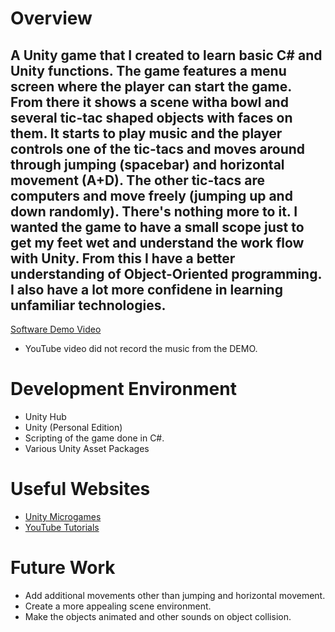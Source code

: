 # Overview

## A Unity game that I created to learn basic C# and Unity functions. The game features a menu screen where the player can start the game. From there it shows a scene witha  bowl and several tic-tac shaped objects with faces on them. It starts to play music and the player controls one of the tic-tacs and moves around through jumping (spacebar) and horizontal movement (A+D). The other tic-tacs are computers and move freely (jumping up and down randomly). There's nothing more to it. I wanted the game to have a small scope just to get my feet wet and understand the work flow with Unity. From this I have a better understanding of Object-Oriented programming. I also have a lot more confidene in learning unfamiliar technologies.


[Software Demo Video](https://youtu.be/OIjIeUoeRZI)
* YouTube video did not record the music from the DEMO.

# Development Environment

* Unity Hub
* Unity (Personal Edition)
* Scripting of the game done in C#.
* Various Unity Asset Packages

# Useful Websites


* [Unity Microgames](https://learn.unity.com/course/microgames-learn-the-basics-of-unity)
* [YouTube Tutorials](YouTube.com)

# Future Work


* Add additional movements other than jumping and horizontal movement.
* Create a more appealing scene environment.
* Make the objects animated and other sounds on object collision.

